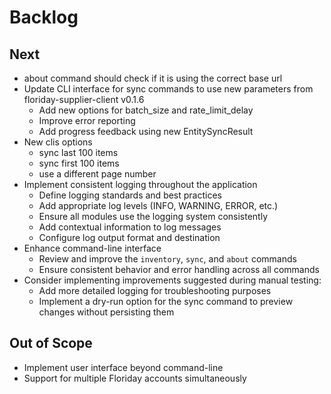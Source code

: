 # Backlog

## Next

* about command should check if it is using the correct base url
* Update CLI interface for sync commands to use new parameters from floriday-supplier-client v0.1.6
  * Add new options for batch_size and rate_limit_delay
  * Improve error reporting
  * Add progress feedback using new EntitySyncResult
* New clis options
  * sync last 100 items
  * sync first 100 items
  * use a different page number
* Implement consistent logging throughout the application
  * Define logging standards and best practices
  * Add appropriate log levels (INFO, WARNING, ERROR, etc.)
  * Ensure all modules use the logging system consistently
  * Add contextual information to log messages
  * Configure log output format and destination
* Enhance command-line interface
  * Review and improve the `inventory`, `sync`, and `about` commands
  * Ensure consistent behavior and error handling across all commands
* Consider implementing improvements suggested during manual testing:
  * Add more detailed logging for troubleshooting purposes
  * Implement a dry-run option for the sync command to preview changes without persisting them

## Out of Scope

* Implement user interface beyond command-line
* Support for multiple Floriday accounts simultaneously
